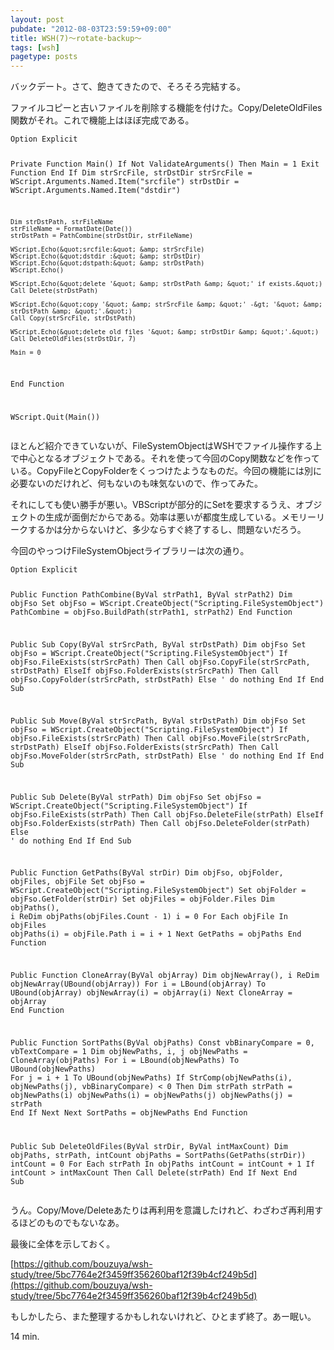 ```yaml
---
layout: post
pubdate: "2012-08-03T23:59:59+09:00"
title: WSH(7)〜rotate-backup〜
tags: [wsh]
pagetype: posts
---
```

バックデート。さて、飽きてきたので、そろそろ完結する。

ファイルコピーと古いファイルを削除する機能を付けた。Copy/DeleteOldFiles関数がそれ。これで機能上はほぼ完成である。

<div><script src="https://gist.github.com/3249349.js?file=rotate-backup.vbs"></script><noscript><pre><code>Option Explicit

Private Function Main()
    If Not ValidateArguments() Then
        Main = 1
        Exit Function
    End If
    Dim strSrcFile, strDstDir
    strSrcFile = WScript.Arguments.Named.Item(&quot;srcfile&quot;)
    strDstDir = WScript.Arguments.Named.Item(&quot;dstdir&quot;)

    Dim strDstPath, strFileName
    strFileName = FormatDate(Date())
    strDstPath = PathCombine(strDstDir, strFileName)

    WScript.Echo(&quot;srcfile:&quot; &amp; strSrcFile)
    WScript.Echo(&quot;dstdir :&quot; &amp; strDstDir)
    WScript.Echo(&quot;dstpath:&quot; &amp; strDstPath)
    WScript.Echo()

    WScript.Echo(&quot;delete '&quot; &amp; strDstPath &amp; &quot;' if exists.&quot;)
    Call Delete(strDstPath)

    WScript.Echo(&quot;copy '&quot; &amp; strSrcFile &amp; &quot;' -&gt; '&quot; &amp; strDstPath &amp; &quot;'.&quot;)
    Call Copy(strSrcFile, strDstPath)

    WScript.Echo(&quot;delete old files '&quot; &amp; strDstDir &amp; &quot;'.&quot;)
    Call DeleteOldFiles(strDstDir, 7)

    Main = 0
End Function

WScript.Quit(Main())</code></pre></noscript></div>

ほとんど紹介できていないが、FileSystemObjectはWSHでファイル操作する上で中心となるオブジェクトである。それを使って今回のCopy関数などを作っている。CopyFileとCopyFolderをくっつけたようなものだ。今回の機能には別に必要ないのだけれど、何もないのも味気ないので、作ってみた。

それにしても使い勝手が悪い。VBScriptが部分的にSetを要求するうえ、オブジェクトの生成が面倒だからである。効率は悪いが都度生成している。メモリーリークするかは分からないけど、多少ならすぐ終了するし、問題ないだろう。

今回のやっつけFileSystemObjectライブラリーは次の通り。

<div><script src="https://gist.github.com/3249393.js?file=rotate-backup-fso.vbs"></script><noscript><pre><code>Option Explicit

Public Function PathCombine(ByVal strPath1, ByVal strPath2)
    Dim objFso
    Set objFso = WScript.CreateObject(&quot;Scripting.FileSystemObject&quot;)
    PathCombine = objFso.BuildPath(strPath1, strPath2)
End Function

Public Sub Copy(ByVal strSrcPath, ByVal strDstPath)
    Dim objFso
    Set objFso = WScript.CreateObject(&quot;Scripting.FileSystemObject&quot;)
    If objFso.FileExists(strSrcPath) Then
        Call objFso.CopyFile(strSrcPath, strDstPath)
    ElseIf objFso.FolderExists(strSrcPath) Then
        Call objFso.CopyFolder(strSrcPath, strDstPath)
    Else
        ' do nothing
    End If
End Sub

Public Sub Move(ByVal strSrcPath, ByVal strDstPath)
    Dim objFso
    Set objFso = WScript.CreateObject(&quot;Scripting.FileSystemObject&quot;)
    If objFso.FileExists(strSrcPath) Then
        Call objFso.MoveFile(strSrcPath, strDstPath)
    ElseIf objFso.FolderExists(strSrcPath) Then
        Call objFso.MoveFolder(strSrcPath, strDstPath)
    Else
        ' do nothing
    End If
End Sub

Public Sub Delete(ByVal strPath)
    Dim objFso
    Set objFso = WScript.CreateObject(&quot;Scripting.FileSystemObject&quot;)
    If objFso.FileExists(strPath) Then
        Call objFso.DeleteFile(strPath)
    ElseIf objFso.FolderExists(strPath) Then
        Call objFso.DeleteFolder(strPath)
    Else
        ' do nothing
    End If
End Sub

Public Function GetPaths(ByVal strDir)
    Dim objFso, objFolder, objFiles, objFile
    Set objFso = WScript.CreateObject(&quot;Scripting.FileSystemObject&quot;)
    Set objFolder = objFso.GetFolder(strDir)
    Set objFiles = objFolder.Files
    Dim objPaths(), i
    ReDim objPaths(objFiles.Count - 1)
    i = 0
    For Each objFile In objFiles
        objPaths(i) = objFile.Path
        i = i + 1
    Next
    GetPaths = objPaths
End Function

Public Function CloneArray(ByVal objArray)
    Dim objNewArray(), i
    ReDim objNewArray(UBound(objArray))
    For i = LBound(objArray) To UBound(objArray)
        objNewArray(i) = objArray(i)
    Next
    CloneArray = objArray
End Function

Public Function SortPaths(ByVal objPaths)
    Const vbBinaryCompare = 0, vbTextCompare = 1
    Dim objNewPaths, i, j
    objNewPaths = CloneArray(objPaths)
    For i = LBound(objNewPaths) To UBound(objNewPaths)
        For j = i + 1 To UBound(objNewPaths)
            If StrComp(objNewPaths(i), objNewPaths(j), vbBinaryCompare) &lt; 0 Then
                Dim strPath
                strPath = objNewPaths(i)
                objNewPaths(i) = objNewPaths(j)
                objNewPaths(j) = strPath
            End If
        Next
    Next
    SortPaths = objNewPaths
End Function

Public Sub DeleteOldFiles(ByVal strDir, ByVal intMaxCount)
    Dim objPaths, strPath, intCount
    objPaths = SortPaths(GetPaths(strDir))
    intCount = 0
    For Each strPath In objPaths
        intCount = intCount + 1
        If intCount &gt; intMaxCount Then
            Call Delete(strPath)
        End If
    Next
End Sub</code></pre></noscript></div>

うん。Copy/Move/Deleteあたりは再利用を意識したけれど、わざわざ再利用するほどのものでもないなあ。

最後に全体を示しておく。

[https://github.com/bouzuya/wsh-study/tree/5bc7764e2f3459ff356260baf12f39b4cf249b5d](https://github.com/bouzuya/wsh-study/tree/5bc7764e2f3459ff356260baf12f39b4cf249b5d)

もしかしたら、また整理するかもしれないけれど、ひとまず終了。あー眠い。

14 min.
